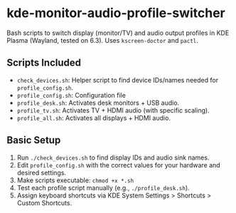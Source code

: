 # kde-monitor-audio-profile-switcher

Bash scripts to switch display (monitor/TV) and audio output profiles in KDE Plasma (Wayland, tested on 6.3). Uses `kscreen-doctor` and `pactl`.

## Scripts Included

* `check_devices.sh`: Helper script to find device IDs/names needed for `profile_config.sh`.
* `profile_config.sh`: Configuration file
* `profile_desk.sh`: Activates desk monitors + USB audio.
* `profile_tv.sh`: Activates TV + HDMI audio (with specific scaling).
* `profile_all.sh`: Activates all displays + HDMI audio.

## Basic Setup

1.  Run `./check_devices.sh` to find display IDs and audio sink names.
2.  Edit `profile_config.sh` with the correct values for your hardware and desired settings.
3.  Make scripts executable: `chmod +x *.sh`
4.  Test each profile script manually (e.g., `./profile_desk.sh`).
5.  Assign keyboard shortcuts via KDE System Settings > Shortcuts > Custom Shortcuts.

